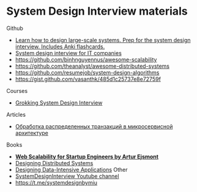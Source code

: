 # System Design Interview materials
Github
- [Learn how to design large-scale systems. Prep for the system design interview. Includes Anki flashcards.
](https://github.com/donnemartin/system-design-primer)
- [System design interview for IT companies
](https://github.com/checkcheckzz/system-design-interview)
- https://github.com/binhnguyennus/awesome-scalability
- https://github.com/theanalyst/awesome-distributed-systems
- https://github.com/resumejob/system-design-algorithms
- https://gist.github.com/vasanthk/485d1c25737e8e72759f


Courses
- [Grokking System Design Interview](https://www.educative.io/courses/grokking-the-system-design-interview)

Articles
- [Обработка распределенных транзакций в микросервисной архитектуре](https://habr.com/ru/company/piter/blog/522366/)

Books
- **[Web Scalability for Startup Engineers
by Artur Ejsmont](https://www.goodreads.com/book/show/23615147-web-scalability-for-startup-engineers)**
- [Designing Distributed Systems](https://azure.microsoft.com/en-us/resources/designing-distributed-systems/)
- [Designing Data-Intensive Applications](https://dataintensive.net/)
Other
- [SystemDesignInterview Youtube channel](https://www.youtube.com/c/SystemDesignInterview)
- https://t.me/systemdesignbymiu
